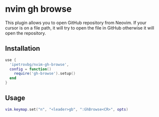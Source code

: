 # nvim gh browse

This plugin allows you to open GitHub repository from Neovim.
If your cursor is on a file path, it will try to open the file in GitHub otherwise it will open the repository.

## Installation
```lua
use {
  'ipetrovbg/nvim-gh-browse',
  config = function()
    require('gh-browse').setup()
  end
}
```

## Usage
```lua
vim.keymap.set("n", "<leader>gb", ":GhBrowse<CR>", opts)
```
